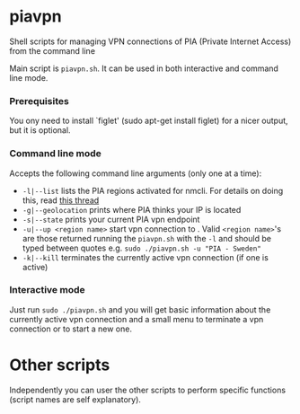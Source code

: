 # piavpn

Shell scripts for managing VPN connections of PIA (Private Internet Access) from the command line

Main script is `piavpn.sh`. It can be used in both interactive and command line mode.

### Prerequisites

You ony need to install `figlet' (sudo apt-get install figlet) for a nicer output, but it is optional.

### Command line mode

Accepts the following command line arguments (only one at a time):

 - `-l|--list`         lists the PIA regions activated for nmcli. For details on doing this, read [this thread](https://askubuntu.com/questions/57339/connect-disconnect-from-vpn-from-the-command-line/57409#57409?newreg=21c40769970a48909e8fee3df7bb308f)
 - `-g|--geolocation`        prints where PIA thinks your IP is located
 - `-s|--state`      prints your current PIA vpn endpoint
 - `-u|--up <region name>`   start vpn connection to <region name>. Valid `<region name>`'s are those returned running the `piavpn.sh` with the `-l` and should be typed between quotes e.g. `sudo ./piavpn.sh -u "PIA - Sweden"`
 - `-k|--kill`       terminates the currently active vpn connection (if one is active)

### Interactive mode

Just run `sudo ./piavpn.sh` and you will get basic information about the currently active vpn connection and a small menu to terminate a vpn connection or to start a new one.

# Other scripts

Independently you can user the other scripts to perform specific functions (script names are self explanatory).

